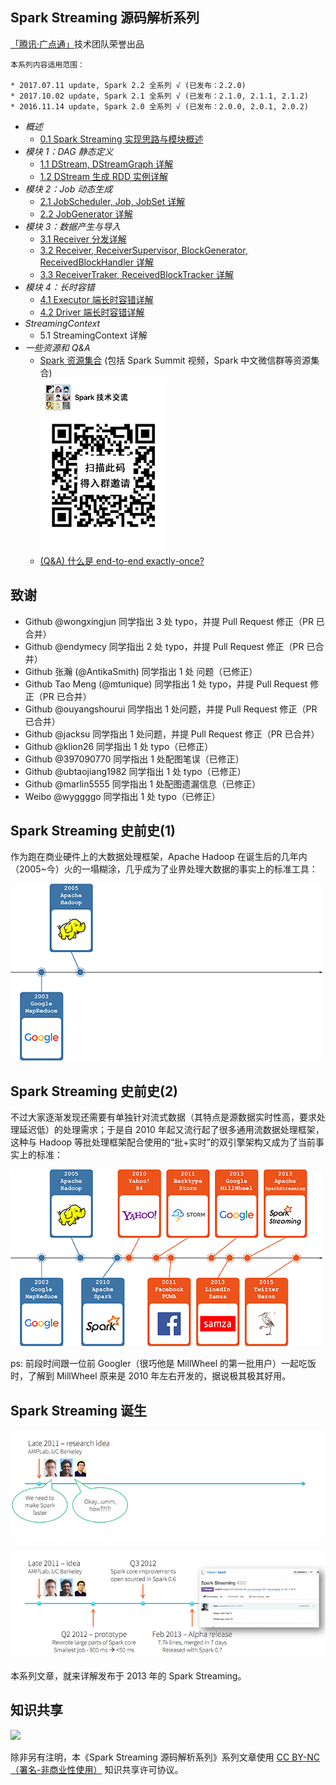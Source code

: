 ## Spark Streaming 源码解析系列

[「腾讯·广点通」](http://e.qq.com)技术团队荣誉出品

```
本系列内容适用范围：

* 2017.07.11 update, Spark 2.2 全系列 √ (已发布：2.2.0)
* 2017.10.02 update, Spark 2.1 全系列 √ (已发布：2.1.0, 2.1.1, 2.1.2)
* 2016.11.14 update, Spark 2.0 全系列 √ (已发布：2.0.0, 2.0.1, 2.0.2)
```

- *概述*
  - [0.1 Spark Streaming 实现思路与模块概述](0.1%20Spark%20Streaming%20实现思路与模块概述.md)
- *模块 1：DAG 静态定义*
  - [1.1 DStream, DStreamGraph 详解](1.1%20DStream%2C%20DStreamGraph%20详解.md)
  - [1.2 DStream 生成 RDD 实例详解](1.2%20DStream%20生成%20RDD%20实例详解.md)
- *模块 2：Job 动态生成*
  - [2.1 JobScheduler, Job, JobSet 详解](2.1%20JobScheduler%2C%20Job%2C%20JobSet%20详解.md)
  - [2.2 JobGenerator 详解](2.2%20JobGenerator%20详解.md)
- *模块 3：数据产生与导入*
  - [3.1 Receiver 分发详解](3.1%20Receiver%20分发详解.md) 
  - [3.2 Receiver, ReceiverSupervisor, BlockGenerator, ReceivedBlockHandler 详解](3.2%20Receiver%2C%20ReceiverSupervisor%2C%20BlockGenerator%2C%20ReceivedBlockHandler%20详解.md)
  - [3.3 ReceiverTraker, ReceivedBlockTracker 详解](3.3%20ReceiverTraker%2C%20ReceivedBlockTracker%20详解.md)
- *模块 4：长时容错*
  - [4.1 Executor 端长时容错详解](4.1%20Executor%20端长时容错详解.md)
  - [4.2 Driver 端长时容错详解](4.2%20Driver%20端长时容错详解.md)
- *StreamingContext*
  - 5.1 StreamingContext 详解
- *一些资源和 Q&A*
  - [Spark 资源集合](https://github.com/lw-lin/CoolplaySpark/tree/master/Spark%20%E8%B5%84%E6%BA%90%E9%9B%86%E5%90%88) (包括 Spark Summit 视频，Spark 中文微信群等资源集合)<br/>![wechat_spark_streaming_small](../Spark%20%E8%B5%84%E6%BA%90%E9%9B%86%E5%90%88/resources/wechat_spark_streaming_small_.PNG)
  - [(Q&A) 什么是 end-to-end exactly-once?](Q%26A%20什么是%20end-to-end%20exactly-once.md)

## 致谢

- Github @wongxingjun 同学指出 3 处 typo，并提 Pull Request 修正（PR 已合并）
- Github @endymecy 同学指出 2 处 typo，并提 Pull Request 修正（PR 已合并）
- Github 张瀚 (@AntikaSmith) 同学指出 1 处 问题（已修正）
- Github Tao Meng (@mtunique) 同学指出 1 处 typo，并提 Pull Request 修正（PR 已合并）
- Github @ouyangshourui 同学指出 1 处问题，并提 Pull Request 修正（PR 已合并）
- Github @jacksu 同学指出 1 处问题，并提 Pull Request 修正（PR 已合并）
- Github @klion26 同学指出 1 处 typo（已修正）
- Github @397090770 同学指出 1 处配图笔误（已修正）
- Github @ubtaojiang1982 同学指出 1 处 typo（已修正）
- Github @marlin5555 同学指出 1 处配图遗漏信息（已修正）
- Weibo @wyggggo 同学指出 1 处 typo（已修正）

## Spark Streaming 史前史(1)

作为跑在商业硬件上的大数据处理框架，Apache Hadoop 在诞生后的几年内（2005~今）火的一塌糊涂，几乎成为了业界处理大数据的事实上的标准工具：

![iamge](0.imgs/001.png)

## Spark Streaming 史前史(2)

不过大家逐渐发现还需要有单独针对流式数据（其特点是源数据实时性高，要求处理延迟低）的处理需求；于是自 2010 年起又流行起了很多通用流数据处理框架，这种与 Hadoop 等批处理框架配合使用的“批+实时”的双引擎架构又成为了当前事实上的标准：

![iamge](0.imgs/002.png)

  ps: 前段时间跟一位前 Googler（很巧他是 MillWheel 的第一批用户）一起吃饭时，了解到 MillWheel 原来是 2010 年左右开发的，据说极其极其好用。

## Spark Streaming 诞生

![iamge](0.imgs/005.png)

![iamge](0.imgs/006.png)

本系列文章，就来详解发布于 2013 年的 Spark Streaming。

## 知识共享

![](https://licensebuttons.net/l/by-nc/4.0/88x31.png)

除非另有注明，本《Spark Streaming 源码解析系列》系列文章使用 [CC BY-NC（署名-非商业性使用）](https://creativecommons.org/licenses/by-nc/4.0/) 知识共享许可协议。
